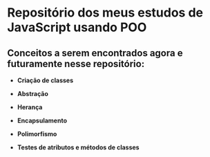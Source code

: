 # Repositório dos meus estudos de JavaScript usando POO

## Conceitos a serem encontrados agora e futuramente nesse repositório:

* **Criação de classes**

* **Abstração**

* **Herança**

* **Encapsulamento**

* **Polimorfismo**

* **Testes de atributos e métodos de classes**
